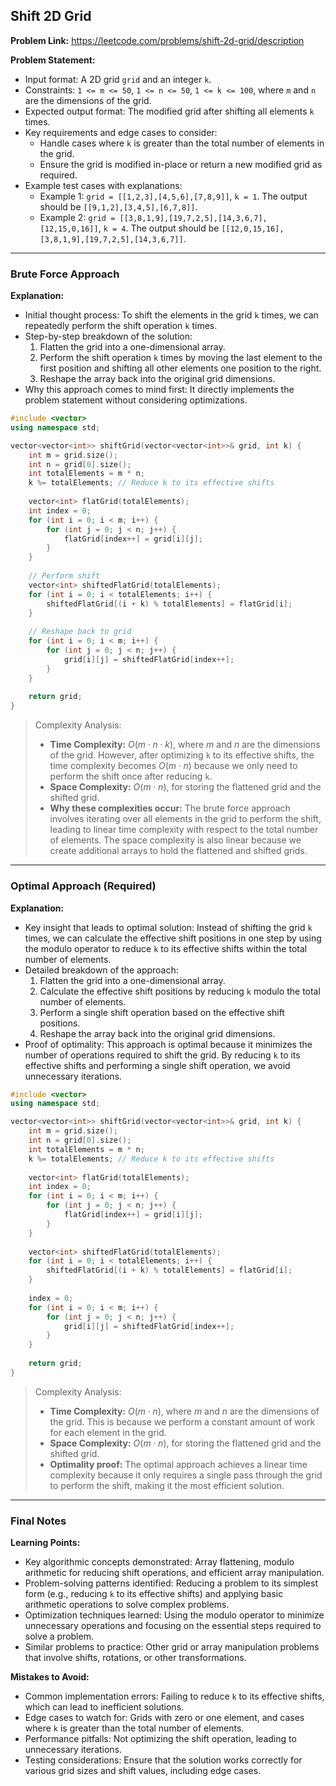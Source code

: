 ## Shift 2D Grid
**Problem Link:** https://leetcode.com/problems/shift-2d-grid/description

**Problem Statement:**
- Input format: A 2D grid `grid` and an integer `k`.
- Constraints: `1 <= m <= 50`, `1 <= n <= 50`, `1 <= k <= 100`, where `m` and `n` are the dimensions of the grid.
- Expected output format: The modified grid after shifting all elements `k` times.
- Key requirements and edge cases to consider: 
  - Handle cases where `k` is greater than the total number of elements in the grid.
  - Ensure the grid is modified in-place or return a new modified grid as required.
- Example test cases with explanations:
  - Example 1: `grid = [[1,2,3],[4,5,6],[7,8,9]]`, `k = 1`. The output should be `[[9,1,2],[3,4,5],[6,7,8]]`.
  - Example 2: `grid = [[3,8,1,9],[19,7,2,5],[14,3,6,7],[12,15,0,16]]`, `k = 4`. The output should be `[[12,0,15,16],[3,8,1,9],[19,7,2,5],[14,3,6,7]]`.

---

### Brute Force Approach

**Explanation:**
- Initial thought process: To shift the elements in the grid `k` times, we can repeatedly perform the shift operation `k` times.
- Step-by-step breakdown of the solution:
  1. Flatten the grid into a one-dimensional array.
  2. Perform the shift operation `k` times by moving the last element to the first position and shifting all other elements one position to the right.
  3. Reshape the array back into the original grid dimensions.
- Why this approach comes to mind first: It directly implements the problem statement without considering optimizations.

```cpp
#include <vector>
using namespace std;

vector<vector<int>> shiftGrid(vector<vector<int>>& grid, int k) {
    int m = grid.size();
    int n = grid[0].size();
    int totalElements = m * n;
    k %= totalElements; // Reduce k to its effective shifts
    
    vector<int> flatGrid(totalElements);
    int index = 0;
    for (int i = 0; i < m; i++) {
        for (int j = 0; j < n; j++) {
            flatGrid[index++] = grid[i][j];
        }
    }
    
    // Perform shift
    vector<int> shiftedFlatGrid(totalElements);
    for (int i = 0; i < totalElements; i++) {
        shiftedFlatGrid[(i + k) % totalElements] = flatGrid[i];
    }
    
    // Reshape back to grid
    for (int i = 0; i < m; i++) {
        for (int j = 0; j < n; j++) {
            grid[i][j] = shiftedFlatGrid[index++];
        }
    }
    
    return grid;
}
```

> Complexity Analysis:
> - **Time Complexity:** $O(m \cdot n \cdot k)$, where $m$ and $n$ are the dimensions of the grid. However, after optimizing `k` to its effective shifts, the time complexity becomes $O(m \cdot n)$ because we only need to perform the shift once after reducing `k`.
> - **Space Complexity:** $O(m \cdot n)$, for storing the flattened grid and the shifted grid.
> - **Why these complexities occur:** The brute force approach involves iterating over all elements in the grid to perform the shift, leading to linear time complexity with respect to the total number of elements. The space complexity is also linear because we create additional arrays to hold the flattened and shifted grids.

---

### Optimal Approach (Required)

**Explanation:**
- Key insight that leads to optimal solution: Instead of shifting the grid `k` times, we can calculate the effective shift positions in one step by using the modulo operator to reduce `k` to its effective shifts within the total number of elements.
- Detailed breakdown of the approach:
  1. Flatten the grid into a one-dimensional array.
  2. Calculate the effective shift positions by reducing `k` modulo the total number of elements.
  3. Perform a single shift operation based on the effective shift positions.
  4. Reshape the array back into the original grid dimensions.
- Proof of optimality: This approach is optimal because it minimizes the number of operations required to shift the grid. By reducing `k` to its effective shifts and performing a single shift operation, we avoid unnecessary iterations.

```cpp
#include <vector>
using namespace std;

vector<vector<int>> shiftGrid(vector<vector<int>>& grid, int k) {
    int m = grid.size();
    int n = grid[0].size();
    int totalElements = m * n;
    k %= totalElements; // Reduce k to its effective shifts
    
    vector<int> flatGrid(totalElements);
    int index = 0;
    for (int i = 0; i < m; i++) {
        for (int j = 0; j < n; j++) {
            flatGrid[index++] = grid[i][j];
        }
    }
    
    vector<int> shiftedFlatGrid(totalElements);
    for (int i = 0; i < totalElements; i++) {
        shiftedFlatGrid[(i + k) % totalElements] = flatGrid[i];
    }
    
    index = 0;
    for (int i = 0; i < m; i++) {
        for (int j = 0; j < n; j++) {
            grid[i][j] = shiftedFlatGrid[index++];
        }
    }
    
    return grid;
}
```

> Complexity Analysis:
> - **Time Complexity:** $O(m \cdot n)$, where $m$ and $n$ are the dimensions of the grid. This is because we perform a constant amount of work for each element in the grid.
> - **Space Complexity:** $O(m \cdot n)$, for storing the flattened grid and the shifted grid.
> - **Optimality proof:** The optimal approach achieves a linear time complexity because it only requires a single pass through the grid to perform the shift, making it the most efficient solution.

---

### Final Notes

**Learning Points:**
- Key algorithmic concepts demonstrated: Array flattening, modulo arithmetic for reducing shift operations, and efficient array manipulation.
- Problem-solving patterns identified: Reducing a problem to its simplest form (e.g., reducing `k` to its effective shifts) and applying basic arithmetic operations to solve complex problems.
- Optimization techniques learned: Using the modulo operator to minimize unnecessary operations and focusing on the essential steps required to solve a problem.
- Similar problems to practice: Other grid or array manipulation problems that involve shifts, rotations, or other transformations.

**Mistakes to Avoid:**
- Common implementation errors: Failing to reduce `k` to its effective shifts, which can lead to inefficient solutions.
- Edge cases to watch for: Grids with zero or one element, and cases where `k` is greater than the total number of elements.
- Performance pitfalls: Not optimizing the shift operation, leading to unnecessary iterations.
- Testing considerations: Ensure that the solution works correctly for various grid sizes and shift values, including edge cases.
